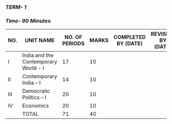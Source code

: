 ### ***TERM- 1***

### ***Time- 90 Minutes***

|NO.|UNIT NAME|NO. OF PERIODS|MARKS|COMPLETED BY (DATE)|REVISION BY (DATE)|
|---|---------|--------------|-----|-------------------|------------------|
|I|India and the Contemporary World - I|17|10|||
|II|Contemporary India – I|14|10|||
|III|Democratic Politics – I|20|10|||
|IV|Economics|20|10|||
||TOTAL|71|40|||
